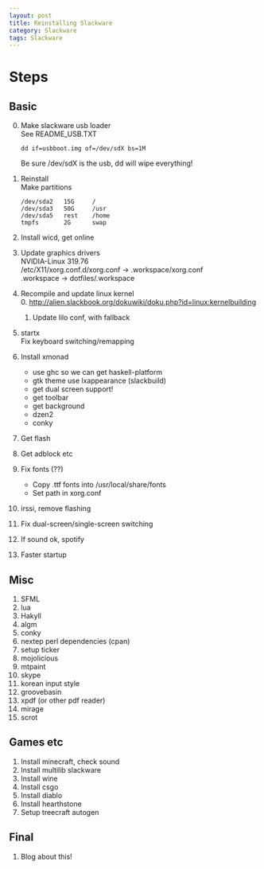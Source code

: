 ```yaml
---
layout: post
title: Reinstalling Slackware
category: Slackware
tags: Slackware
---
```


Steps
=====

Basic
-----

0. Make slackware usb loader  
    See README_USB.TXT

    `dd if=usbboot.img of=/dev/sdX bs=1M`

    Be sure /dev/sdX is the usb, dd will wipe everything!
0. Reinstall  
    Make partitions

    ```
    /dev/sda2   15G     /
    /dev/sda3   50G     /usr
    /dev/sda5   rest    /home
    tmpfs       2G      swap
    ```
1. Install wicd, get online
1. Update graphics drivers  
    NVIDIA-Linux 319.76  
    /etc/X11/xorg.conf.d/xorg.conf -> .workspace/xorg.conf  
    .workspace -> dotfiles/.workspace  
1. Recompile and update linux kernel  
    0. <http://alien.slackbook.org/dokuwiki/doku.php?id=linux:kernelbuilding>
    1. Update lilo conf, with fallback
2. startx  
    Fix keyboard switching/remapping
3. Install xmonad  
    * use ghc so we can get haskell-platform
    * gtk theme use lxappearance (slackbuild)
    * get dual screen support!
    * get toolbar
    * get background
    * dzen2
    * conky
3. Get flash
3. Get adblock etc
4. Fix fonts (??)  
    * Copy .ttf fonts into /usr/local/share/fonts
    * Set path in xorg.conf
5. irssi, remove flashing
6. Fix dual-screen/single-screen switching
7. If sound ok, spotify
7. Faster startup

Misc
----

1. SFML
1. lua
2. Hakyll
3. algm
4. conky
5. nextep perl dependencies (cpan)
5. setup ticker
6. mojolicious
7. mtpaint
8. skype
9. korean input style
10. groovebasin
11. xpdf (or other pdf reader)
12. mirage
13. scrot

Games etc
---------

1. Install minecraft, check sound
5. Install multilib slackware
5. Install wine
5. Install csgo
5. Install diablo
5. Install hearthstone
6. Setup treecraft autogen

Final
-----

1. Blog about this!


